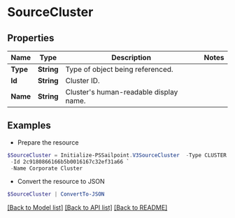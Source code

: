# SourceCluster
## Properties

Name | Type | Description | Notes
------------ | ------------- | ------------- | -------------
**Type** | **String** | Type of object being referenced. | 
**Id** | **String** | Cluster ID. | 
**Name** | **String** | Cluster&#39;s human-readable display name. | 

## Examples

- Prepare the resource
```powershell
$SourceCluster = Initialize-PSSailpoint.V3SourceCluster  -Type CLUSTER `
 -Id 2c9180866166b5b0016167c32ef31a66 `
 -Name Corporate Cluster
```

- Convert the resource to JSON
```powershell
$SourceCluster | ConvertTo-JSON
```

[[Back to Model list]](../README.md#documentation-for-models) [[Back to API list]](../README.md#documentation-for-api-endpoints) [[Back to README]](../README.md)

